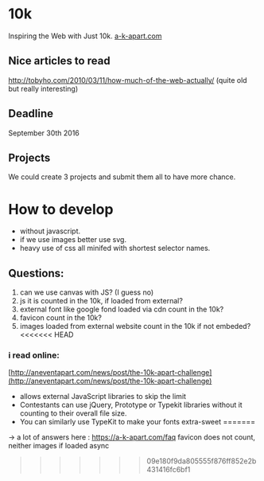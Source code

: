# 10k
Inspiring the Web with Just 10k.
[a-k-apart.com](https://a-k-apart.com/)

## Nice articles to read
http://tobyho.com/2010/03/11/how-much-of-the-web-actually/ (quite old but really interesting)

## Deadline
September 30th 2016

## Projects
We could create 3 projects and submit them all to have more chance.
 
# How to develop
- without javascript.
- if we use images better use svg.
- heavy use of css all minifed with shortest selector names.

## Questions:
1. can we use canvas with JS?  (I guess no)
2. js it is counted in the 10k, if loaded from external?
3. external font like google fond loaded via cdn count in the 10k?
4. favicon count in the 10k?
5. images loaded from external website count in the 10k if not embeded?
<<<<<<< HEAD
### i read online: 
[http://aneventapart.com/news/post/the-10k-apart-challenge](http://aneventapart.com/news/post/the-10k-apart-challenge)
- allows external JavaScript libraries to skip the limit
- Contestants can use jQuery, Prototype or Typekit libraries without it counting to their overall file size. 
- You can similarly use TypeKit to make your fonts extra-sweet
=======

-> a lot of answers here : https://a-k-apart.com/faq favicon does not count, neither images if loaded async

>>>>>>> 09e180f9da805555f876ff852e2b431416fc6bf1
